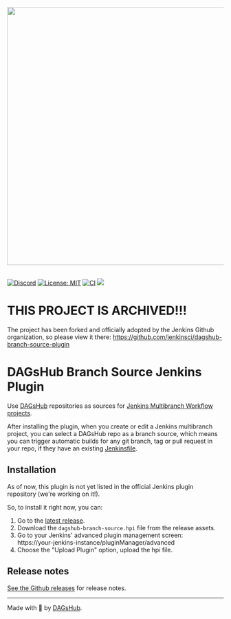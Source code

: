 <div align="center">
  <a href="https://dagshub.com"><img src="https://raw.githubusercontent.com/DAGsHub/client/master/dagshub_github.png" width=600 alt=""/></a><br><br>
</div>

[![Discord](https://img.shields.io/discord/698874030052212737)](https://discord.com/invite/9gU36Y6)
[![License: MIT](https://img.shields.io/badge/License-MIT-yellow.svg)](https://opensource.org/licenses/MIT)
[![CI](https://github.com/dagshub/dagshub-branch-source-plugin/actions/workflows/build-and-upload-artifact.yml/badge.svg)](https://github.com/DAGsHub/dagshub-branch-source-plugin/actions/workflows/build-and-upload-artifact.yml)
<a href="https://twitter.com/TheRealDAGsHub" title="DAGsHub on Twitter"><img src="https://img.shields.io/twitter/follow/TheRealDAGsHub.svg?style=social"></a>

# THIS PROJECT IS ARCHIVED!!!

The project has been forked and officially adopted by the Jenkins Github organization, so please view it there:
https://github.com/jenkinsci/dagshub-branch-source-plugin

# DAGsHub Branch Source Jenkins Plugin

Use <a href="https://dagshub.com">DAGsHub</a> repositories as sources for
<a href="https://www.jenkins.io/doc/book/pipeline/multibranch/">Jenkins Multibranch Workflow projects</a>.

After installing the plugin, when you create or edit a Jenkins multibranch project, you can select a 
DAGsHub repo as a branch source, which means you can trigger automatic builds for any git branch, tag 
or pull request in your repo, if they have an existing 
[Jenkinsfile](jenkins.io/doc/book/pipeline/jenkinsfile/).

## Installation
As of now, this plugin is not yet listed in the official Jenkins plugin repository (we're working on it!).

So, to install it right now, you can: 
1. Go to the [latest release](https://github.com/dagshub/dagshub-branch-source-plugin/releases).
1. Download the `dagshub-branch-source.hpi` file from the release assets.
1. Go to your Jenkins' advanced plugin management screen:  
   https://your-jenkins-instance/pluginManager/advanced 
1. Choose the "Upload Plugin" option, upload the hpi file.

## Release notes
[See the Github releases](https://github.com/dagshub/dagshub-branch-source-plugin/releases) for release notes.

---

Made with 🐶 by [DAGsHub](https://dagshub.com/).
